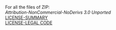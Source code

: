 For all the files of ZIP:<br>
*Attribution-NonCommercial-NoDerivs 3.0 Unported*<br>
[LICENSE-SUMMARY](https://creativecommons.org/licenses/by-nc-nd/3.0/)<br>
[LICENSE-LEGAL CODE](https://creativecommons.org/licenses/by-nc-nd/3.0/legalcode)<br>


